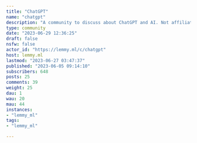 ```yaml
---
title: "ChatGPT" 
name: "chatgpt"
description: "A community to discuss about ChatGPT and AI. Not affiliated with OpenAI.Rules:1. NSFW must be marked as such2. No porn3. Don't be toxic4.jailbreaks are allowed for now at least 5. No trashposts.6. Keep the memes to a minimum"
type: community
date: "2023-06-29 12:36:25"
draft: false
nsfw: false
actor_id: "https://lemmy.ml/c/chatgpt"
host: lemmy.ml
lastmod: "2023-06-27 03:47:37"
published: "2023-06-05 09:14:10"
subscribers: 648
posts: 25
comments: 39
weight: 25
dau: 1
wau: 20
mau: 44
instances:
- "lemmy_ml"
tags: 
- "lemmy_ml"

---
```


